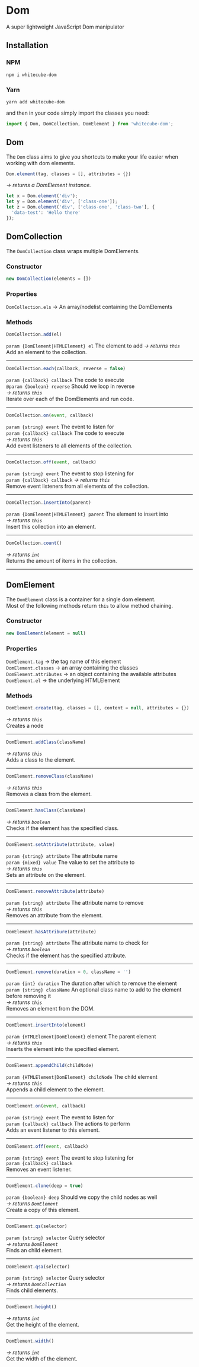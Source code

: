 # Dom

A super lightweight JavaScript Dom manipulator

## Installation

### NPM
`npm i whitecube-dom`

### Yarn
`yarn add whitecube-dom`

and then in your code simply import the classes you need:

```js
import { Dom, DomCollection, DomElement } from 'whitecube-dom';
```


## Dom
The `Dom` class aims to give you shortcuts to make your life easier when working with dom elements.
```js 
Dom.element(tag, classes = [], attributes = {})
```
*→ returns a DomElement instance.*  
```js
let x = Dom.element('div');
let y = Dom.element('div', ['class-one']);
let z = Dom.element('div', ['class-one', 'class-two'], { 
  'data-test': 'Hello there'
});
```

## DomCollection
The `DomCollection` class wraps multiple DomElements.


### Constructor
```js 
new DomCollection(elements = [])
```

### Properties
`DomCollection.els` → An array/nodelist containing the DomElements

### Methods

```js 
DomCollection.add(el)
```
`param {DomElement|HTMLElement} el` The element to add
*→ returns `this`*  
Add an element to the collection.

---

```js 
DomCollection.each(callback, reverse = false)
```
`param {callback} callback` The code to execute  
`@param {boolean} reverse` Should we loop in reverse  
*→ returns `this`*  
Iterate over each of the DomElements and run code.

---

```js 
DomCollection.on(event, callback)
```
`param {string} event` The event to listen for  
`param {callback} callback` The code to execute  
*→ returns `this`*  
Add event listeners to all elements of the collection.

---

```js 
DomCollection.off(event, callback)
```
`param {string} event` The event to stop listening for  
`param {callback} callback`
*→ returns `this`*  
Remove event listeners from all elements of the collection.

---

```js 
DomCollection.insertInto(parent)
```
`param {DomElement|HTMLElement} parent` The element to insert into  
*→ returns `this`*  
Insert this collection into an element.

---

```js 
DomCollection.count()
```
*→ returns `int`*  
Returns the amount of items in the collection.

---

## DomElement
The `DomElement` class is a container for a single dom element.  
Most of the following methods return `this` to allow method chaining.  

### Constructor
```js 
new DomElement(element = null)
```

### Properties
`DomElement.tag` → the tag name of this element  
`DomElement.classes` → an array containing the classes  
`DomElement.attributes` → an object containing the available attributes  
`DomElement.el` → the underlying HTMLElement

### Methods

```js 
DomElement.create(tag, classes = [], content = null, attributes = {})
```
*→ returns `this`*  
Creates a node

---

```js 
DomElement.addClass(className)
```
*→ returns `this`*  
Adds a class to the element.

---

```js 
DomElement.removeClass(className)
```
*→ returns `this`*  
Removes a class from the element.

---

```js 
DomElement.hasClass(className)
```
*→ returns `boolean`*  
Checks if the element has the specified class.

---

```js 
DomElement.setAttribute(attribute, value)
```
`param {string} attribute` The attribute name  
`param {mixed} value` The value to set the attribute to  
*→ returns `this`*  
Sets an attribute on the element.

---

```js 
DomElement.removeAttribute(attribute)
```
`param {string} attribute` The attribute name to remove  
*→ returns `this`*  
Removes an attribute from the element.

---

```js 
DomElement.hasAttribure(attribute)
```
`param {string} attribute` The attribute name to check for  
*→ returns `boolean`*  
Checks if the element has the specified attribute.

---

```js 
DomElement.remove(duration = 0, className = '')
```
`param {int} duration` The duration after which to remove the element  
`param {string} className` An optional class name to add to the element before removing it  
*→ returns `this`*  
Removes an element from the DOM.

---

```js 
DomElement.insertInto(element)
```
`param {HTMLElement|DomElement}` element The parent element  
*→ returns `this`*  
Inserts the element into the specified element.

---

```js 
DomElement.appendChild(childNode)
```
`param {HTMLElement|DomElement} childNode` The child element  
*→ returns `this`*  
Appends a child element to the element.

---

```js 
DomElement.on(event, callback)
```
`param {string} event` The event to listen for  
`param {callback} callback` The actions to perform  
Adds an event listener to this element.

---

```js 
DomElement.off(event, callback)
```
`param {string} event` The event to stop listening for  
`param {callback} callback`  
Removes an event listener.

---

```js 
DomElement.clone(deep = true)
```
`param {boolean} deep` Should we copy the child nodes as well  
*→ returns `DomElement`*  
Create a copy of this element.

---

```js 
DomElement.qs(selector)
```
`param {string} selector` Query selector  
*→ returns `DomElement`*  
Finds an child element.

---

```js 
DomElement.qsa(selector)
```
`param {string} selector` Query selector  
*→ returns `DomCollection`*  
Finds child elements.

---

```js 
DomElement.height()
```
*→ returns `int`*  
Get the height of the element.

---

```js 
DomElement.width()
```
*→ returns `int`*  
Get the width of the element.

